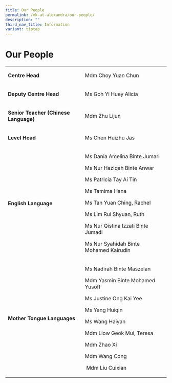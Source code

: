 ```yaml
---
title: Our People
permalink: /mk-at-alexandra/our-people/
description: ""
third_nav_title: Information
variant: tiptap
---
```

<h1><strong>Our People</strong></h1>
<table style="minWidth: 50px">
<colgroup>
<col>
<col>
</colgroup>
<tbody>
<tr>
<td rowspan="1" colspan="1">
<p><strong>Centre Head</strong>
</p>
</td>
<td rowspan="1" colspan="1">
<p>Mdm Choy Yuan Chun</p>
</td>
</tr>
<tr>
<td rowspan="1" colspan="1">
<p><strong>Deputy Centre Head</strong>
</p>
</td>
<td rowspan="1" colspan="1">
<p>Ms Goh Yi Huey Alicia</p>
</td>
</tr>
<tr>
<td rowspan="1" colspan="1">
<p><strong>Senior Teacher (Chinese Language)</strong>
</p>
</td>
<td rowspan="1" colspan="1">
<p>Mdm Zhu Lijun</p>
</td>
</tr>
<tr>
<td rowspan="1" colspan="1">
<p><strong>Level Head</strong>
</p>
</td>
<td rowspan="1" colspan="1">
<p>Ms Chen Huizhu Jas</p>
</td>
</tr>
<tr>
<td rowspan="1" colspan="1">
<p><strong>English Language</strong>
</p>
</td>
<td rowspan="1" colspan="1">
<p>Ms Dania Amelina Binte Jumari</p>
<p>Ms Nur Haziqah Binte Anwar</p>
<p>Ms Patricia Tay Ai Tin</p>
<p>Ms Tamima Hana</p>
<p>Ms Tan Yuan Ching, Rachel</p>
<p>Ms Lim Rui Shyuan, Ruth</p>
<p>Ms Nur Qistina Izzati Binte Jumadi</p>
<p>Ms Nur Syahidah Binte Mohamed Kairudin</p>
</td>
</tr>
<tr>
<td rowspan="1" colspan="1">
<p><strong>Mother Tongue Languages</strong>
</p>
</td>
<td rowspan="1" colspan="1">
<p>Ms Nadirah Binte Maszelan</p>
<p>Mdm Yasmin Binte Mohamed Yusoff</p>
<p>Ms Justine Ong Kai Yee</p>
<p>Ms Yang Huiqin</p>
<p>Ms Wang Haiyan</p>
<p>Mdm Liow Geok Mui, Teresa</p>
<p>Mdm Zhao Xi</p>
<p>Mdm Wang Cong</p>
<p>&nbsp;Mdm Liu Cuixian</p>
</td>
</tr>
</tbody>
</table>
<p></p>